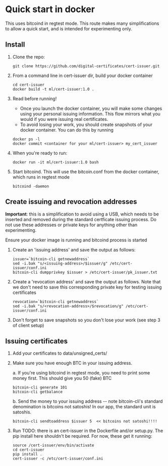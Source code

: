 # Quick start in docker

This uses bitcoind in regtest mode. This route makes many simplifications to allow a quick start, and is intended for
experimenting only.

## Install
1. Clone the repo:

    ```
    git clone https://github.com/digital-certificates/cert-issuer.git
    ```

2. From a command line in cert-issuer dir, build your docker container

    ```
    cd cert-issuer
    docker build -t ml/cert-issuer:1.0 .
    ```

3. Read before running!

    - Once you launch the docker container, you will make some changes using your personal issuing information. This flow
    mirrors what you would if you were issuing real certificates.
    - To avoid losing your work, you should create snapshots of your docker container. You can do this by running

    ```
    docker ps -l
    docker commit <container for your ml/cert-issuer> my_cert_issuer
    ```

4. When you're ready to run:

    ```
    docker run -it ml/cert-issuer:1.0 bash

    ```

5. Start bitcoind. This will use the bitcoin.conf from the docker container, which runs in regtest mode

    ```
    bitcoind -daemon
    ```

## Create issuing and revocation addresses

__Important__: this is a simplification to avoid using a USB, which needs to be inserted and removed during the
standard certficate issuing process. Do not use these addresses or private keys for anything other than experimenting.

Ensure your docker image is running and bitcoind process is started

1. Create an 'issuing address' and save the output as follows:

    ```
    issuer=`bitcoin-cli getnewaddress`
    sed -i.bak "s/<issuing-address>/$issuer/g" /etc/cert-issuer/conf.ini
    bitcoin-cli dumpprivkey $issuer > /etc/cert-issuer/pk_issuer.txt
    ```
2. Create a 'revocation address' and save the output as follows. Note that we don't need to save this
corresponding private key for testing issuing certificates

    ```
    revocation=`bitcoin-cli getnewaddress`
    sed -i.bak "s/<revocation-address>/$revocation/g" /etc/cert-issuer/conf.ini
    ```

3. Don't forget to save snapshots so you don't lose your work (see step 3 of client setup)

## Issuing certificates

1. Add your certificates to data/unsigned_certs/

2. Make sure you have enough BTC in your issuing address.

    a. If you're using bitcoind in regtest mode, you need to print some money first. This should give you 50 (fake) BTC

    ```
    bitcoin-cli generate 101
    bitcoin-cli getbalance
    ```

    b. Send the money to your issuing address -- note bitcoin-cli's standard denomination is bitcoins not satoshis! In our
    app, the standard unit is satoshis.
    ```
    bitcoin-cli sendtoaddress $issuer 5  << bitcoins not satoshi!!!!
    ```

3. Run
TODO: there is an cert-issuer in the Dockerfile and/or setup.py. The pip install here shouldn't be required.
For now, these get it running:

    ```
    source /cert-issuer/env/bin/activate
    cd cert-issuer
    pip install .
    cert-issuer -c /etc/cert-issuer/conf.ini
    ```
